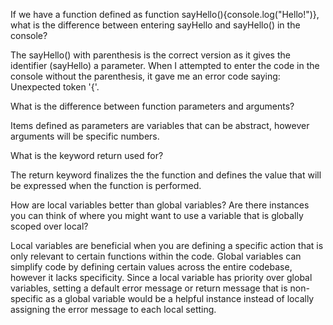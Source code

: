If we have a function defined as function sayHello(){console.log("Hello!")}, what is the difference between entering sayHello and sayHello() in the console?

The sayHello() with parenthesis is the correct version as it gives the identifier (sayHello) a parameter. When I attempted to enter the code in the console without the parenthesis, it gave me an error code saying: Unexpected token '{'.

What is the difference between function parameters and arguments?

Items defined as parameters are variables that can be abstract, however arguments will be specific numbers.

What is the keyword return used for?

The return keyword finalizes the the function and defines the value that will be expressed when the function is performed.

How are local variables better than global variables? Are there instances you can think of where you might want to use a variable that is globally scoped over local?

Local variables are beneficial when you are defining a specific action that is only relevant to certain functions within the code. Global variables can simplify code by defining certain values across the entire codebase, however it lacks specificity. Since a local variable has priority over global variables, setting a default error message or return message that is non-specific as a global variable would be a helpful instance instead of locally assigning the error message to each local setting. 
